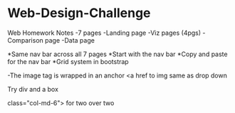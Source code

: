 # Web-Design-Challenge

Web Homework Notes
-7 pages
-Landing page 
-Viz pages (4pgs)
-Comparison page
-Data page 

*Same nav bar across all 7 pages 
*Start with the nav bar
*Copy and paste for the nav bar
*Grid system in bootstrap

-The image tag is wrapped in an anchor <a href to img same as drop down

Try div and a box
<div> class="col-md-6"> for two over two
<img…
</div>
